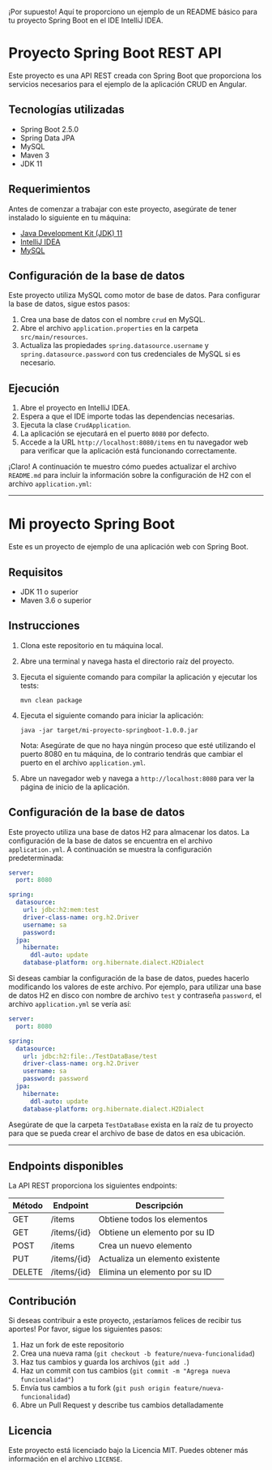 ¡Por supuesto! Aquí te proporciono un ejemplo de un README básico para tu proyecto Spring Boot en el IDE IntelliJ IDEA.

# Proyecto Spring Boot REST API

Este proyecto es una API REST creada con Spring Boot que proporciona los servicios necesarios para el ejemplo de la aplicación CRUD en Angular.

## Tecnologías utilizadas

- Spring Boot 2.5.0
- Spring Data JPA
- MySQL
- Maven 3
- JDK 11

## Requerimientos

Antes de comenzar a trabajar con este proyecto, asegúrate de tener instalado lo siguiente en tu máquina:

- [Java Development Kit (JDK) 11](https://www.oracle.com/java/technologies/javase-jdk11-downloads.html)
- [IntelliJ IDEA](https://www.jetbrains.com/idea/)
- [MySQL](https://www.mysql.com/downloads/)

## Configuración de la base de datos

Este proyecto utiliza MySQL como motor de base de datos. Para configurar la base de datos, sigue estos pasos:

1. Crea una base de datos con el nombre `crud` en MySQL.
2. Abre el archivo `application.properties` en la carpeta `src/main/resources`.
3. Actualiza las propiedades `spring.datasource.username` y `spring.datasource.password` con tus credenciales de MySQL si es necesario.

## Ejecución

1. Abre el proyecto en IntelliJ IDEA.
2. Espera a que el IDE importe todas las dependencias necesarias.
3. Ejecuta la clase `CrudApplication`.
4. La aplicación se ejecutará en el puerto `8080` por defecto.
5. Accede a la URL `http://localhost:8080/items` en tu navegador web para verificar que la aplicación está funcionando correctamente.

¡Claro! A continuación te muestro cómo puedes actualizar el archivo `README.md` para incluir la información sobre la configuración de H2 con el archivo `application.yml`:

---

# Mi proyecto Spring Boot

Este es un proyecto de ejemplo de una aplicación web con Spring Boot.

## Requisitos

* JDK 11 o superior
* Maven 3.6 o superior

## Instrucciones

1. Clona este repositorio en tu máquina local.
2. Abre una terminal y navega hasta el directorio raíz del proyecto.
3. Ejecuta el siguiente comando para compilar la aplicación y ejecutar los tests:

   ```
   mvn clean package
   ```

4. Ejecuta el siguiente comando para iniciar la aplicación:

   ```
   java -jar target/mi-proyecto-springboot-1.0.0.jar
   ```

   Nota: Asegúrate de que no haya ningún proceso que esté utilizando el puerto 8080 en tu máquina, de lo contrario tendrás que cambiar el puerto en el archivo `application.yml`.

5. Abre un navegador web y navega a `http://localhost:8080` para ver la página de inicio de la aplicación.

## Configuración de la base de datos

Este proyecto utiliza una base de datos H2 para almacenar los datos. La configuración de la base de datos se encuentra en el archivo `application.yml`. A continuación se muestra la configuración predeterminada:

```yml
server:
  port: 8080

spring:
  datasource:
    url: jdbc:h2:mem:test
    driver-class-name: org.h2.Driver
    username: sa
    password: 
  jpa:
    hibernate:
      ddl-auto: update
    database-platform: org.hibernate.dialect.H2Dialect
```

Si deseas cambiar la configuración de la base de datos, puedes hacerlo modificando los valores de este archivo. Por ejemplo, para utilizar una base de datos H2 en disco con nombre de archivo `test` y contraseña `password`, el archivo `application.yml` se vería así:

```yml
server:
  port: 8080

spring:
  datasource:
    url: jdbc:h2:file:./TestDataBase/test
    driver-class-name: org.h2.Driver
    username: sa
    password: password
  jpa:
    hibernate:
      ddl-auto: update
    database-platform: org.hibernate.dialect.H2Dialect
```

Asegúrate de que la carpeta `TestDataBase` exista en la raíz de tu proyecto para que se pueda crear el archivo de base de datos en esa ubicación.

---



## Endpoints disponibles

La API REST proporciona los siguientes endpoints:

| Método | Endpoint | Descripción |
|--------|----------|-------------|
| GET | /items | Obtiene todos los elementos |
| GET | /items/{id} | Obtiene un elemento por su ID |
| POST | /items | Crea un nuevo elemento |
| PUT | /items/{id} | Actualiza un elemento existente |
| DELETE | /items/{id} | Elimina un elemento por su ID |

## Contribución

Si deseas contribuir a este proyecto, ¡estaríamos felices de recibir tus aportes! Por favor, sigue los siguientes pasos:

1. Haz un fork de este repositorio
2. Crea una nueva rama (`git checkout -b feature/nueva-funcionalidad`)
3. Haz tus cambios y guarda los archivos (`git add .`)
4. Haz un commit con tus cambios (`git commit -m "Agrega nueva funcionalidad"`)
5. Envía tus cambios a tu fork (`git push origin feature/nueva-funcionalidad`)
6. Abre un Pull Request y describe tus cambios detalladamente

## Licencia

Este proyecto está licenciado bajo la Licencia MIT. Puedes obtener más información en el archivo `LICENSE`.
